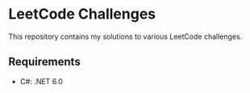 # LeetCode Challenges

This repository contains my solutions to various LeetCode challenges.

## Requirements

- C#: .NET 6.0
